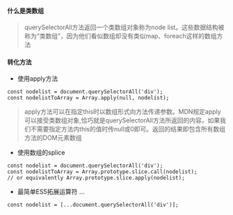 #### 什么是类数组   
> querySelectorAll方法返回一个类数组对象称为node list。这些数据结构被称为“类数组”，因为他们看似数组却没有类似map、foreach这样的数组方法  
#### 转化方法
+ 使用apply方法

```
const nodelist = document.querySelectorAll('div');
const nodelistToArray = Array.apply(null, nodelist);
```
> apply方法可以在指定this时以数组形式向方法传递参数。MDN规定apply可以接受类数组对象,恰巧就是querySelectorAll方法所返回的内容。如果我们不需要指定方法内this的值时传null或0即可。返回的结果即包含所有数组方法的DOM元素数组

+ 使用数组的splice

```
const nodelist = document.querySelectorAll('div');
const nodelistToArray = Array.prototype.slice.call(nodelist);   
// or equivalently Array.prototype.slice.apply(nodelist);

```
+ 最简单ES5拓展运算符 ...

```
const nodelist = [...document.querySelectorAll('div')];
```

